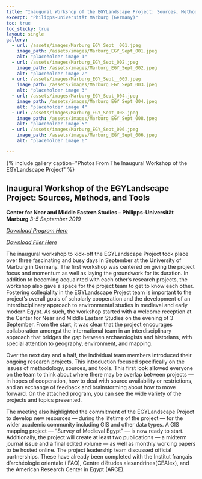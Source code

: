 ```yaml
---
title: "Inaugural Workshop of the EGYLandscape Project: Sources, Methods, and Tools - 2019"
excerpt: "Philipps-Universität Marburg (Germany)"
toc: true
toc_sticky: true
layout: single
gallery:
  - url: /assets/images/Marburg_EGY_Sept__001.jpeg
    image_path: /assets/images/Marburg_EGY_Sept_001.jpeg
    alt: "placeholder image 1"
  - url: /assets/images/Marburg_EGY_Sept_002.jpeg
    image_path: /assets/images/Marburg_EGY_Sept_002.jpeg
    alt: "placeholder image 2"
  - url: /assets/images/Marburg_EGY_Sept__003.jpeg
    image_path: /assets/images/Marburg_EGY_Sept_003.jpeg
    alt: "placeholder image 3"
  - url: /assets/images/Marburg_EGY_Sept_004.jpeg
    image_path: /assets/images/Marburg_EGY_Sept_004.jpeg
    alt: "placeholder image 4"
  - url: /assets/images/Marburg_EGY_Sept_008.jpeg
    image_path: /assets/images/Marburg_EGY_Sept_008.jpeg
    alt: "placeholder image 5"
  - url: /assets/images/Marburg_EGY_Sept_006.jpeg
    image_path: /assets/images/Marburg_EGY_Sept_006.jpeg
    alt: "placeholder image 6"

---
```


{% include gallery caption="Photos From The Inaugural Workshop of the EGYLandscape Project" %}

## Inaugural Workshop of the EGYLandscape Project: Sources, Methods, and Tools
**Center for Near and Middle Eastern Studies – Philipps-Universität Marburg**
*3-5 September 2019*

[*Download Program Here*](https://mhshaaban.github.io/minimal-mistakes/workshops/EGYLandscape_Marburg2019_Workshop_Program.pdf)

[*Download Flier Here*](https://mhshaaban.github.io/minimal-mistakes/workshops/EGYLandscapes_Marburg_Flier.jpg)

The inaugural workshop to kick-off the EGYLandscape Project took place over three fascinating and busy days in September at the University of Marburg in Germany. The first workshop was centered on giving the project focus and momentum as well as laying the groundwork for its duration.  In addition to becoming acquainted with each other’s research projects, the workshop also gave a space for the project team to get to know each other. Fostering collegiality in the EGYLandscape Project team is important to the project’s overall goals of scholarly cooperation and the development of an interdisciplinary approach to environmental studies in medieval and early modern Egypt. As such, the workshop started with a welcome reception at the Center for Near and Middle Eastern Studies on the evening of 3 September. From the start, it was clear that the project encourages collaboration amongst the international team in an interdisciplinary approach that bridges the gap between archaeologists and historians, with special attention to geography, environment, and mapping.

Over the next day and a half, the individual team members introduced their ongoing research projects. This introduction focused specifically on the issues of methodology, sources, and tools. This first look allowed everyone on the team to think about where there may be overlap between projects — in hopes of cooperation, how to deal with source availability or restrictions, and an exchange of feedback and brainstorming about how to move forward. On the attached program, you can see the wide variety of the projects and topics presented.
	
The meeting also highlighted the commitment of the EGYLandscape Project to develop new resources — during the lifetime of the project — for the wider academic community including GIS and other data types. A GIS mapping project — “Survey of Medieval Egypt” — is now ready to start. Additionally, the project will create at least two publications — a midterm journal issue and a final edited volume — as well as monthly working papers to be hosted online. The project leadership team discussed official partnerships. These have already been completed with the Institut français d’archéologie orientale (IFAO), Centre d’études alexandrines(CEAlex), and the American Research Center in Egypt (ARCE).
